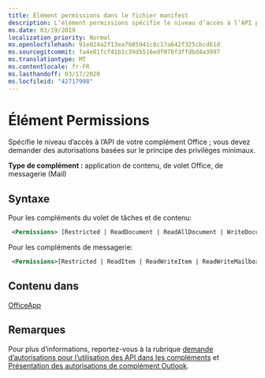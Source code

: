 ```yaml
---
title: Élément permissions dans le fichier manifest
description: L’élément permissions spécifie le niveau d’accès à l’API pour votre complément Office.
ms.date: 03/19/2019
localization_priority: Normal
ms.openlocfilehash: 91e024a2f13ea7605941c8c17a642f325cbcd61d
ms.sourcegitcommit: fa4e81fcf41b1c39d5516edf078f3ffdbd4a3997
ms.translationtype: MT
ms.contentlocale: fr-FR
ms.lasthandoff: 03/17/2020
ms.locfileid: "42717998"
---
```

# <a name="permissions-element"></a>Élément Permissions

Spécifie le niveau d’accès à l’API de votre complément Office ; vous devez demander des autorisations basées sur le principe des privilèges minimaux.

**Type de complément :** application de contenu, de volet Office, de messagerie (Mail)

## <a name="syntax"></a>Syntaxe

Pour les compléments du volet de tâches et de contenu:

```XML
 <Permissions> [Restricted | ReadDocument | ReadAllDocument | WriteDocument | ReadWriteDocument]</Permissions>
```

Pour les compléments de messagerie:

```XML
 <Permissions>[Restricted | ReadItem | ReadWriteItem | ReadWriteMailbox]</Permissions>
```

## <a name="contained-in"></a>Contenu dans

[OfficeApp](officeapp.md)

## <a name="remarks"></a>Remarques

Pour plus d’informations, reportez-vous à la rubrique [demande d’autorisations pour l’utilisation des API dans les compléments](../../develop/requesting-permissions-for-api-use-in-content-and-task-pane-add-ins.md) et [Présentation des autorisations de complément Outlook](../../outlook/understanding-outlook-add-in-permissions.md).
